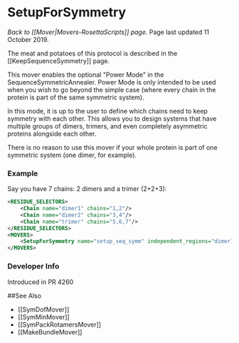 # SetupForSymmetry
*Back to [[Mover|Movers-RosettaScripts]] page.*
Page last updated 11 October 2019.

The meat and potatoes of this protocol is described in the [[KeepSequenceSymmetry]] page.

This mover enables the optional "Power Mode" in the SequenceSymmetricAnnealer.
Power Mode is only intended to be used when you wish to go beyond the simple case
(where every chain in the protein is part of the same symmetric system).

In this mode, it is up to the user to define which chains need to keep symmetry with each other.
This allows you to design systems that have multiple groups of dimers, trimers, and even completely asymmetric proteins alongside each other.

There is no reason to use this mover if your whole protein is part of one symmetric system (one dimer, for example).

### Example
Say you have 7 chains: 2 dimers and a trimer (2+2+3):
```xml
<RESIDUE_SELECTORS>
	<Chain name="dimer1" chains="1,2"/>
	<Chain name="dimer2" chains="3,4"/>
	<Chain name="trimer" chains="5,6,7"/>
</RESIDUE_SELECTORS>
<MOVERS>
	<SetupForSymmetry name="setup_seq_symm" independent_regions="dimer1,dimer2,trimer"/>
</MOVERS>
```

### Developer Info

Introduced in PR 4260

##See Also

* [[SymDofMover]]
* [[SymMinMover]]
* [[SymPackRotamersMover]]
* [[MakeBundleMover]]
